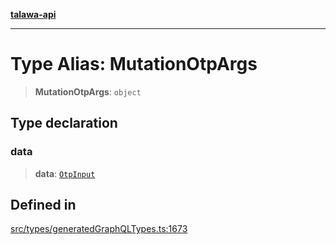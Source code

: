[**talawa-api**](../../../README.md)

***

# Type Alias: MutationOtpArgs

> **MutationOtpArgs**: `object`

## Type declaration

### data

> **data**: [`OtpInput`](OtpInput.md)

## Defined in

[src/types/generatedGraphQLTypes.ts:1673](https://github.com/Suyash878/talawa-api/blob/095e6964ce2a06c1c30d1acf81b6162203f1db91/src/types/generatedGraphQLTypes.ts#L1673)
